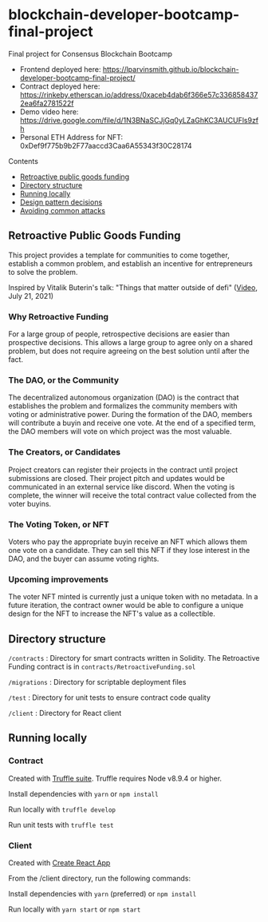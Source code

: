 # blockchain-developer-bootcamp-final-project

Final project for Consensus Blockchain Bootcamp

- Frontend deployed here: https://lparvinsmith.github.io/blockchain-developer-bootcamp-final-project/
- Contract deployed here: https://rinkeby.etherscan.io/address/0xaceb4dab6f366e57c3368584372ea6fa2781522f
- Demo video here: https://drive.google.com/file/d/1N3BNaSCJjGq0yLZaGhKC3AUCUFls9zfh
- Personal ETH Address for NFT: 0xDef9f775b9b2F77aaccd3Caa6A55343f30C28174

Contents

- [Retroactive public goods funding](#retroactive-public-goods-funding)
- [Directory structure](#directory-structure)
- [Running locally](#running-locally)
- [Design pattern decisions](./design_pattern_decisions.md)
- [Avoiding common attacks](./avoiding_common_attacks.md)

## Retroactive Public Goods Funding

This project provides a template for communities to come together, establish a common problem, and establish an incentive for entrepreneurs to solve the problem.

Inspired by Vitalik Buterin's talk: "Things that matter outside of defi" ([Video](https://www.youtube.com/watch?v=oLsb7clrXMQ&t=308s), July 21, 2021)

### Why Retroactive Funding

For a large group of people, retrospective decisions are easier than prospective decisions. This allows a large group to agree only on a shared problem, but does not require agreeing on the best solution until after the fact.

### The DAO, or the Community

The decentralized autonomous organization (DAO) is the contract that establishes the problem and formalizes the community members with voting or administrative power. During the formation of the DAO, members will contribute a buyin and receive one vote. At the end of a specified term, the DAO members will vote on which project was the most valuable.

### The Creators, or Candidates

Project creators can register their projects in the contract until project submissions are closed. Their project pitch and updates would be communicated in an external service like discord. When the voting is complete, the winner will receive the total contract value collected from the voter buyins.

### The Voting Token, or NFT

Voters who pay the appropriate buyin receive an NFT which allows them one vote on a candidate. They can sell this NFT if they lose interest in the DAO, and the buyer can assume voting rights.

### Upcoming improvements

The voter NFT minted is currently just a unique token with no metadata. In a future iteration, the contract owner would be able to configure a unique design for the NFT to increase the NFT's value as a collectible.

## Directory structure

`/contracts` : Directory for smart contracts written in Solidity. The Retroactive Funding contract is in `contracts/RetroactiveFunding.sol`

`/migrations` : Directory for scriptable deployment files

`/test` : Directory for unit tests to ensure contract code quality

`/client` : Directory for React client

## Running locally

### Contract

Created with [Truffle suite](https://www.trufflesuite.com/docs/truffle/overview). Truffle requires Node v8.9.4 or higher.

Install dependencies with `yarn` or `npm install`

Run locally with `truffle develop`

Run unit tests with `truffle test`

### Client

Created with [Create React App](https://create-react-app.dev)

From the /client directory, run the following commands:

Install dependencies with `yarn` (preferred) or `npm install`

Run locally with `yarn start` or `npm start`
